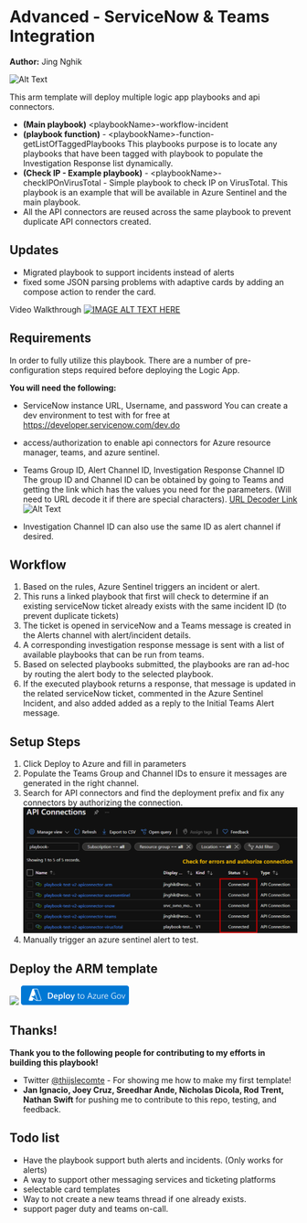 # Advanced - ServiceNow & Teams Integration
**Author:** Jing Nghik

![Alt Text](./Media/animated.gif)

This arm template will deploy multiple logic app playbooks and api connectors. 
- **(Main playbook)** \<playbookName>-workflow-incident
- **(playbook function)** - \<playbookName>-function-getListOfTaggedPlaybooks
This playbooks purpose is to locate any playbooks that have been tagged with playbook to populate the Investigation Response list dynamically.
- **(Check IP - Example playbook)** - \<playbookName>-checkIPOnVirusTotal - Simple playbook to check IP on VirusTotal. This playbook is an example that will be available in Azure Sentinel and the main playbook.
- All the API connectors are reused across the same playbook to prevent duplicate API connectors created. 

## Updates
- Migrated playbook to support incidents instead of alerts
- fixed some JSON parsing problems with adaptive cards by adding an compose action to render the card.

Video Walkthrough
[![IMAGE ALT TEXT HERE](https://img.youtube.com/vi/RgspwmcwjxQ/0.jpg)](https://www.youtube.com/watch?v=RgspwmcwjxQ)

## Requirements
In order to fully utilize this playbook. There are a number of pre-configuration steps required before deploying the Logic App.

**You will need the following:**
- ServiceNow instance URL, Username, and password
You can create a dev environment to test with for free at https://developer.servicenow.com/dev.do
- access/authorization to enable api connectors for Azure resource manager, teams, and azure sentinel.
- Teams Group ID, Alert Channel ID, Investigation Response Channel ID 
The group ID and Channel ID can be obtained by going to Teams and getting the link which has the values you need for the parameters. (Will need to URL decode it if there are special characters). [URL Decoder Link](https://www.urldecoder.org/)
![Alt Text](./Media/teams.png)

- Investigation Channel ID can also use the same ID as alert channel if desired. 

## Workflow
1. Based on the rules, Azure Sentinel triggers an incident or alert. 
2. This runs a linked playbook that first will check to determine if an existing serviceNow ticket already exists with the same incident ID (to prevent duplicate tickets)
3. The ticket is opened in serviceNow and a Teams message is created in the Alerts channel with alert/incident details.
4. A corresponding investigation response message is sent with a list of available playbooks that can be run from teams. 
5. Based on selected playbooks submitted, the playbooks are ran ad-hoc by routing the alert body to the selected playbook.
6. If the executed playbook returns a response, that message is updated in the related serviceNow ticket, commented in the Azure Sentinel Incident, and also added added as a reply to the Initial Teams Alert message.

## Setup Steps
1. Click Deploy to Azure and fill in parameters
2. Populate the Teams Group and Channel IDs to ensure it messages are generated in the right channel.
3. Search for API connectors and find the deployment prefix and fix any connectors by authorizing the connection.
![Alt Text](./Media/apiconnectors.png)
4. Manually trigger an azure sentinel alert to test. 

## Deploy the ARM template
<a href="https://aka.ms/deploytoazurebutton)](https://portal.azure.com/#create/Microsoft.Template/uri/https%3A%2F%2Fraw.githubusercontent.com%2FAzure%2FAzure-Sentinel%2Fmaster%2FPlaybooks%2FAdvanced-SNOW-Teams-Integration%2Fazuredeploy.json" target="_blank"><img src="https://aka.ms/deploytoazurebutton"/></a>
<a href="https://portal.azure.us/#create/Microsoft.Template/uri/https://raw.githubusercontent.com/Azure/Azure-Sentinel/master/Playbooks/Advanced-SNOW-Teams-Integration/azuredeploy.json" target="_blank"><img src="https://raw.githubusercontent.com/Azure/azure-quickstart-templates/master/1-CONTRIBUTION-GUIDE/images/deploytoazuregov.png"/></a>

## Thanks!
**Thank you to the following people for contributing to my efforts in building this playbook!**
- Twitter [@thijslecomte](https://twitter.com/thijslecomte) - For showing me how to make my first template!
- **Jan Ignacio, Joey Cruz, Sreedhar Ande, Nicholas Dicola, Rod Trent, Nathan Swift** for pushing me to contribute to this repo, testing, and feedback.

## Todo list 
- Have the playbook support buth alerts and incidents. (Only works for alerts)
- A way to support other messaging services and ticketing platforms
- selectable card templates
- Way to not create a new teams thread if one already exists. 
- support pager duty and teams on-call.
